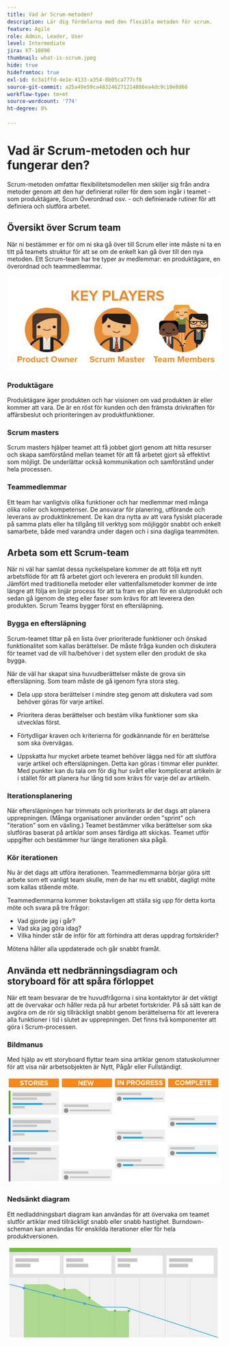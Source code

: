 ```yaml
---
title: Vad är Scrum-metoden?
description: Lär dig fördelarna med den flexibla metoden för scrum.
feature: Agile
role: Admin, Leader, User
level: Intermediate
jira: KT-10890
thumbnail: what-is-scrum.jpeg
hide: true
hidefromtoc: true
exl-id: 6c3a1ffd-4e1e-4133-a354-0b05ca777cf8
source-git-commit: a25a49e59ca483246271214886ea4dc9c10e8d66
workflow-type: tm+mt
source-wordcount: '774'
ht-degree: 0%

---
```


# Vad är Scrum-metoden och hur fungerar den?

Scrum-metoden omfattar flexibilitetsmodellen men skiljer sig från andra metoder genom att den har definierat roller för dem som ingår i teamet - som produktägare, Scum Överordnad osv. - och definierade rutiner för att definiera och slutföra arbetet.

## Översikt över Scrum team

När ni bestämmer er för om ni ska gå över till Scrum eller inte måste ni ta en titt på teamets struktur för att se om de enkelt kan gå över till den nya metoden. Ett Scrum-team har tre typer av medlemmar: en produktägare, en överordnad och teammedlemmar.

![Deltagare i Scrum-team](assets/scrumteammembers-01.png)

### Produktägare

Produktägare äger produkten och har visionen om vad produkten är eller kommer att vara. De är en röst för kunden och den främsta drivkraften för affärsbeslut och prioriteringen av produktfunktioner.


### Scrum masters

Scrum masters hjälper teamet att få jobbet gjort genom att hitta resurser och skapa samförstånd mellan teamet för att få arbetet gjort så effektivt som möjligt. De underlättar också kommunikation och samförstånd under hela processen.


### Teammedlemmar

Ett team har vanligtvis olika funktioner och har medlemmar med många olika roller och kompetenser. De ansvarar för planering, utförande och leverans av produktinkrement. De kan dra nytta av att vara fysiskt placerade på samma plats eller ha tillgång till verktyg som möjliggör snabbt och enkelt samarbete, både med varandra under dagen och i sina dagliga teammöten.


## Arbeta som ett Scrum-team

När ni väl har samlat dessa nyckelspelare kommer de att följa ett nytt arbetsflöde för att få arbetet gjort och leverera en produkt till kunden. Jämfört med traditionella metoder eller vattenfallsmetoder kommer de inte längre att följa en linjär process för att ta fram en plan för en slutprodukt och sedan gå igenom de steg eller faser som krävs för att leverera den produkten. Scrum Teams bygger först en eftersläpning.



### Bygga en eftersläpning

Scrum-teamet tittar på en lista över prioriterade funktioner och önskad funktionalitet som kallas berättelser. De måste fråga kunden och diskutera för teamet vad de vill ha/behöver i det system eller den produkt de ska bygga.


När de väl har skapat sina huvudberättelser måste de grova sin eftersläpning. Som team måste de gå igenom fyra stora steg.


* Dela upp stora berättelser i mindre steg genom att diskutera vad som behöver göras för varje artikel.

* Prioritera deras berättelser och bestäm vilka funktioner som ska utvecklas först.

* Förtydligar kraven och kriterierna för godkännande för en berättelse som ska övervägas.

* Uppskatta hur mycket arbete teamet behöver lägga ned för att slutföra varje artikel och eftersläpningen. Detta kan göras i timmar eller punkter. Med punkter kan du tala om för dig hur svårt eller komplicerat artikeln är i stället för att planera hur lång tid som krävs för varje del av artikeln.


### Iterationsplanering

När eftersläpningen har trimmats och prioriterats är det dags att planera upprepningen. (Många organisationer använder orden &quot;sprint&quot; och &quot;iteration&quot; som en växling.) Teamet bestämmer vilka berättelser som ska slutföras baserat på artiklar som anses färdiga att skickas. Teamet utför uppgifter och bestämmer hur länge iterationen ska pågå.



### Kör iterationen

Nu är det dags att utföra iterationen. Teammedlemmarna börjar göra sitt arbete som ett vanligt team skulle, men de har nu ett snabbt, dagligt möte som kallas stående möte.

Teammedlemmarna kommer bokstavligen att ställa sig upp för detta korta möte och svara på tre frågor:

* Vad gjorde jag i går?
* Vad ska jag göra idag?
* Vilka hinder står de inför för att förhindra att deras uppdrag fortskrider?


Mötena håller alla uppdaterade och går snabbt framåt.



## Använda ett nedbränningsdiagram och storyboard för att spåra förloppet

När ett team besvarar de tre huvudfrågorna i sina kontaktytor är det viktigt att de övervakar och håller reda på hur arbetet fortskrider. På så sätt kan de avgöra om de rör sig tillräckligt snabbt genom berättelserna för att leverera alla funktioner i tid i slutet av upprepningen. Det finns två komponenter att göra i Scrum-processen.


### Bildmanus

Med hjälp av ett storyboard flyttar team sina artiklar genom statuskolumner för att visa när arbetsobjekten är Nytt, Pågår eller Fullständigt.

![Bildmanus](assets/storyboard-01.png)


### Nedsänkt diagram

Ett nedladdningsbart diagram kan användas för att övervaka om teamet slutför artiklar med tillräckligt snabb eller snabb hastighet. Burndown-scheman kan användas för enskilda iterationer eller för hela produktversionen.

![Nedsänkt diagram](assets/burndown-01.png)

